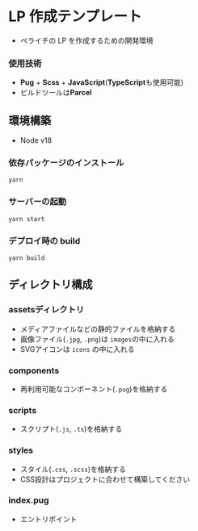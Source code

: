# LP 作成テンプレート

- ペライチの LP を作成するための開発環境

### 使用技術
- **Pug** + **Scss** + **JavaScript**(**TypeScript**も使用可能)
- ビルドツールは**Parcel**

## 環境構築

- Node v18

### 依存パッケージのインストール

```
yarn
```

### サーバーの起動

```
yarn start
```

### デプロイ時の build

```
yarn build
```

## ディレクトリ構成

### assetsディレクトリ
- メディアファイルなどの静的ファイルを格納する
- 画像ファイル(`.jpg`, `.png`)は `images`の中に入れる
- SVGアイコンは `icons` の中に入れる

### components
- 再利用可能なコンポーネント(`.pug`)を格納する

### scripts
- スクリプト(`.js`, `.ts`)を格納する

### styles
- スタイル(`.css`, `.scss`)を格納する
- CSS設計はプロジェクトに合わせて構築してください

### index.pug
- エントリポイント


